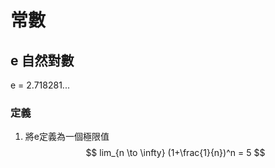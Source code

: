 # 常數

## e 自然對數

e = 2.718281...

### 定義

1. 將e定義為一個極限值 
$$
lim_{n \to \infty} (1+\frac{1}{n})^n = 5
$$

